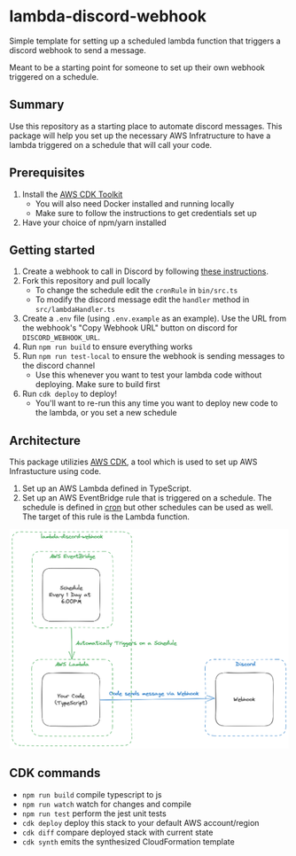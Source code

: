 # lambda-discord-webhook

Simple template for setting up a scheduled lambda function that triggers a discord webhook to send a message.

Meant to be a starting point for someone to set up their own webhook triggered on a schedule.

## Summary
Use this repository as a starting place to automate discord messages. This package will help you set up the necessary AWS Infratructure to have a lambda triggered on a schedule that will call your code.

## Prerequisites
1. Install the [AWS CDK Toolkit](https://docs.aws.amazon.com/cdk/v2/guide/cli.html)
    - You will also need Docker installed and running locally
    - Make sure to follow the instructions to get credentials set up
2. Have your choice of npm/yarn installed

## Getting started
1. Create a webhook to call in Discord by following [these instructions](https://support.discord.com/hc/en-us/articles/228383668-Intro-to-Webhooks).
2. Fork this repository and pull locally
   - To change the schedule edit the `cronRule` in `bin/src.ts`
   - To modify the discord message edit the `handler` method in `src/lambdaHandler.ts`
3. Create a `.env` file (using `.env.example` as an example). Use the URL from the webhook's "Copy Webhook URL" button on discord for `DISCORD_WEBHOOK_URL`.
4. Run `npm run build` to ensure everything works
5. Run `npm run test-local` to ensure the webhook is sending messages to the discord channel
   - Use this whenever you want to test your lambda code without deploying. Make sure to build first
5. Run `cdk deploy` to deploy!
   - You'll want to re-run this any time you want to deploy new code to the lambda, or you set a new schedule

## Architecture
This package utilizies [AWS CDK](https://aws.amazon.com/cdk/), a tool which is used to set up AWS Infrastucture using code.
1. Set up an AWS Lambda defined in TypeScript.
2. Set up an AWS EventBridge rule that is triggered on a schedule. The schedule is defined in [cron](https://en.wikipedia.org/wiki/Cron) but other schedules can be used as well. The target of this rule is the Lambda function.

![architecture diagram](./assets/architecture.png)

## CDK commands

- `npm run build` compile typescript to js
- `npm run watch` watch for changes and compile
- `npm run test` perform the jest unit tests
- `cdk deploy` deploy this stack to your default AWS account/region
- `cdk diff` compare deployed stack with current state
- `cdk synth` emits the synthesized CloudFormation template

